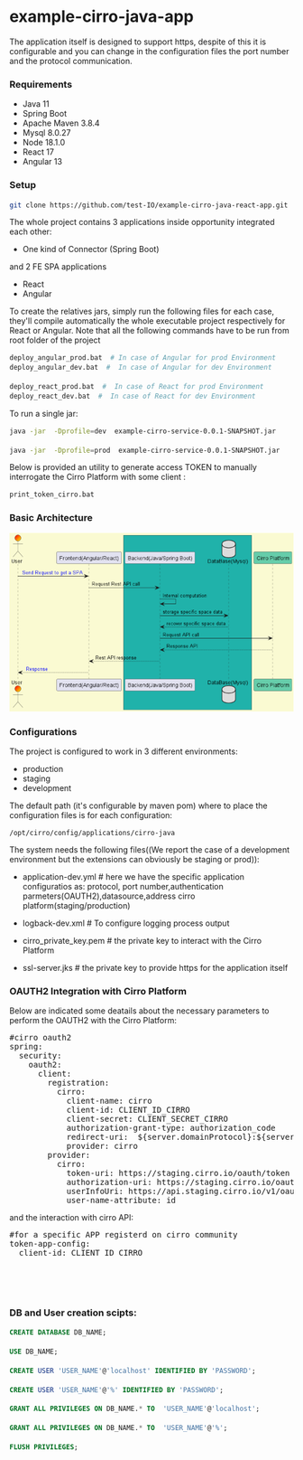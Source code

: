 # example-cirro-java-app

The application itself is designed to support https, despite of this it is configurable and you can change in the configuration files the port number and the protocol communication.


### Requirements
- Java 11
- Spring Boot
- Apache Maven 3.8.4
- Mysql 8.0.27
- Node 18.1.0
- React 17
- Angular 13

### Setup

```bash
git clone https://github.com/test-IO/example-cirro-java-react-app.git
```

The whole project contains 3 applications inside opportunity integrated each other:
- One kind of Connector (Spring Boot)

and 2 FE SPA applications

- React 
- Angular 

To create the relatives jars, simply run the following files for each case, they'll compile automatically the whole executable project respectively for React or Angular.
Note that all the following commands have to be run from root folder of the project

```bash
deploy_angular_prod.bat  # In case of Angular for prod Environment
deploy_angular_dev.bat  #  In case of Angular for dev Environment

deploy_react_prod.bat  #  In case of React for prod Environment
deploy_react_dev.bat  #  In case of React for dev Environment
```

To run a single jar:

```bash
java -jar  -Dprofile=dev  example-cirro-service-0.0.1-SNAPSHOT.jar

java -jar  -Dprofile=prod  example-cirro-service-0.0.1-SNAPSHOT.jar
```
Below is provided an utility to generate access TOKEN to  manually interrogate the Cirro Platform with some client :

```bash
print_token_cirro.bat
```

### Basic Architecture

![sequence diagram](./sequence_diagram.png)





### Configurations

The project is configured to work in 3 different environments:

- production
- staging
- development

The default path (it's configurable by maven pom) where to place the configuration files is for each configuration:
```
/opt/cirro/config/applications/cirro-java
```

The system needs the following files((We report the case of a development environment but the extensions  can obviously be staging or prod)):

- application-dev.yml # here we have the specific application configuratios as: protocol, port number,authentication parmeters(OAUTH2),datasource,address cirro platform(staging/production)

- logback-dev.xml # To configure logging process output

- cirro_private_key.pem # the private key to interact with the Cirro Platform
- ssl-server.jks # the private key to provide https for the application itself


### OAUTH2 Integration with Cirro Platform

Below are indicated some deatails about the necessary parameters to perform the OAUTH2 with the Cirro Platform:

<pre>
#cirro oauth2 
spring:
  security:
    oauth2:
      client:
        registration:          
          cirro:
            client-name: cirro
            client-id: CLIENT_ID_CIRRO
            client-secret: CLIENT_SECRET_CIRRO
            authorization-grant-type: authorization_code
            redirect-uri:  ${server.domainProtocol}:${server.port}/login/oauth2/code/cirro
            provider: cirro
        provider:
          cirro:
            token-uri: https://staging.cirro.io/oauth/token
            authorization-uri: https://staging.cirro.io/oauth/authorize           
            userInfoUri: https://api.staging.cirro.io/v1/oauth/me
            user-name-attribute: id 
</pre>
and the interaction with cirro API:

<pre>
#for a specific APP registerd on cirro community
token-app-config:
  client-id: CLIENT_ID_CIRRO
</pre>






<br>
<br>
<br>

### DB and User creation scipts:

```sql
CREATE DATABASE DB_NAME;

USE DB_NAME;

CREATE USER 'USER_NAME'@'localhost' IDENTIFIED BY 'PASSWORD';

CREATE USER 'USER_NAME'@'%' IDENTIFIED BY 'PASSWORD';

GRANT ALL PRIVILEGES ON DB_NAME.* TO  'USER_NAME'@'localhost';

GRANT ALL PRIVILEGES ON DB_NAME.* TO  'USER_NAME'@'%';

FLUSH PRIVILEGES;

```
